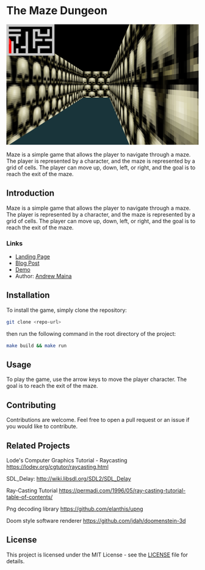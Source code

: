 # The Maze Dungeon

[![Maze](/assets/images/maze4.png)](https://youtu.be/5T8aA8VMpGw)

Maze is a simple game that allows the player to navigate through a maze. The player is represented by a character, and the maze is represented by a grid of cells. The player can move up, down, left, or right, and the goal is to reach the exit of the maze.

## Introduction

Maze is a simple game that allows the player to navigate through a maze. The player is represented by a character, and the maze is represented by a grid of cells. The player can move up, down, left, or right, and the goal is to reach the exit of the maze.

### Links

- [Landing Page](https://KingMaina.github.io)
- [Blog Post](https://medium.com/@drew29799/the-art-of-raycasting-tales-from-the-world-of-game-development-f91949c67d05)
- [Demo](https://youtu.be/5T8aA8VMpGw)
- Author: [Andrew Maina](https://www.linkedin.com/in/mainadrew/)

## Installation

To install the game, simply clone the repository:

```bash
git clone <repo-url>
```

then run the following command in the root directory of the project:

```bash
make build && make run
```

## Usage

To play the game, use the arrow keys to move the player character. The goal is to reach the exit of the maze.

## Contributing

Contributions are welcome. Feel free to open a pull request or an issue if you would like to contribute.

## Related Projects

Lode's Computer Graphics Tutorial - Raycasting
<https://lodev.org/cgtutor/raycasting.html>

SDL_Delay:
<http://wiki.libsdl.org/SDL2/SDL_Delay>

Ray-Casting Tutorial
<https://permadi.com/1996/05/ray-casting-tutorial-table-of-contents/>

Png decoding library
<https://github.com/elanthis/upng>

Doom style software renderer
<https://github.com/jdah/doomenstein-3d>

## License

This project is licensed under the MIT License - see the [LICENSE](LICENSE) file for details.
